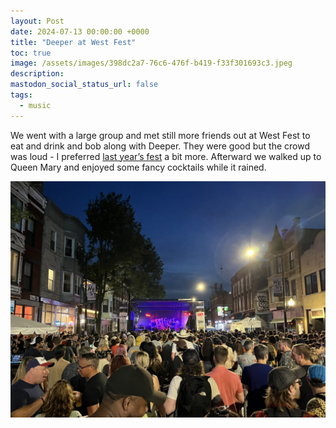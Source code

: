 ```yaml
---
layout: Post
date: 2024-07-13 00:00:00 +0000
title: "Deeper at West Fest"
toc: true
image: /assets/images/398dc2a7-76c6-476f-b419-f33f301693c3.jpeg
description: 
mastodon_social_status_url: false
tags: 
  - music
---
```




We went with a large group and met still more friends out at West Fest to eat and drink and bob along with Deeper. They were good but the crowd was loud - I preferred [last year’s fest](https://www.joshbeckman.org/blog/attending/grapetooth-at-west-fest) a bit more. Afterward we walked up to Queen Mary and enjoyed some fancy cocktails while it rained. 

![IMG_3294](/assets/images/398dc2a7-76c6-476f-b419-f33f301693c3.jpeg)

